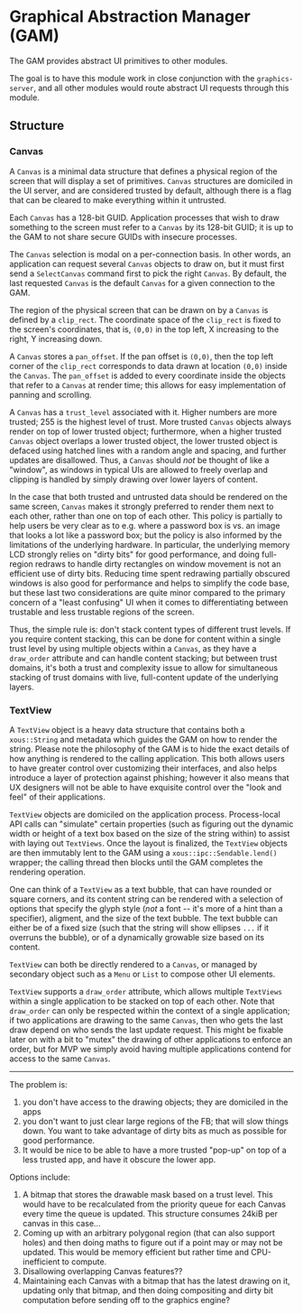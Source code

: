 # Graphical Abstraction Manager (GAM)

The GAM provides abstract UI primitives to other modules.

The goal is to have this module work in close conjunction with the
`graphics-server`, and all other modules would route abstract UI
requests through this module.

## Structure

### Canvas

A `Canvas` is a minimal data structure that defines a physical region of the
screen that will display a set of primitives. `Canvas` structures are domiciled
in the UI server, and are considered trusted by default, although there is
a flag that can be cleared to make everything within it untrusted.

Each `Canvas` has a 128-bit GUID. Application processes that wish to draw
something to the screen must refer to a `Canvas` by its 128-bit GUID; it is up
to the GAM to not share secure GUIDs with insecure processes.

The `Canvas` selection is modal on a per-connection basis. In other words,
an application can request several `Canvas` objects to draw on, but it
must first send a `SelectCanvas` command first to pick the right `Canvas`.
By default, the last requested `Canvas` is the default `Canvas` for a
given connection to the GAM.

The region of the physical screen that can be drawn on by a `Canvas` is
defined by a `clip_rect`. The coordinate space of the `clip_rect` is fixed
to the screen's coordinates, that is, `(0,0)` in the top left, X increasing
to the right, Y increasing down.

A `Canvas` stores a `pan_offset`. If the pan offset is `(0,0)`, then the top left
corner of the `clip_rect` corresponds to data drawn at location `(0,0)` inside
the `Canvas`. The `pan_offset` is added to every coordinate inside the objects that
refer to a `Canvas` at render time; this allows for easy implementation
of panning and scrolling.

A `Canvas` has a `trust_level` associated with it. Higher numbers are more
trusted; 255 is the highest level of trust. More trusted `Canvas` objects always
render on top of lower trusted object; furthermore, when a higher trusted
`Canvas` object overlaps a lower trusted object, the lower trusted object is
defaced using hatched lines with a random angle and spacing, and further updates
are disallowed. Thus, a `Canvas` should *not* be thought of like a "window", as
windows in typical UIs are allowed to freely overlap and clipping is handled
by simply drawing over lower layers of content.

In the case that both trusted and untrusted data should be rendered on the same
screen, `Canvas` makes it strongly preferred to render them next to each other, rather
than one on top of each other. This policy is partially to help users be very
clear as to e.g. where a password box is vs. an image that looks a lot like
a password box; but the policy is also informed by the limitations of the underlying
hardware. In particular, the underlying memory LCD strongly
relies on "dirty bits" for good performance, and doing full-region redraws to
handle dirty rectangles on window movement is not an efficient use of dirty
bits. Reducing time spent redrawing partially obscured windows is also good
for performance and helps to simplify the code base, but these last two considerations
are quite minor compared to the primary concern of a "least confusing" UI when
it comes to differentiating between trustable and less trustable regions of the
screen.

Thus, the simple rule is: don't stack content types of different trust levels.
If you require content stacking, this can be done for content within a single
trust level by using multiple objects within a `Canvas`, as they have a `draw_order`
attribute and can handle content stacking; but between trust domains, it's both
a trust and complexity issue to allow for simultaneous stacking of trust domains
with live, full-content update of the underlying layers.

### TextView

A `TextView` object is a heavy data structure that contains both a `xous::String`
and metadata which guides the GAM on how to render the string. Please note
the philosophy of the GAM is to hide the exact details of how anything is
rendered to the calling application. This both allows users to have greater
control over customizing their interfaces, and also helps introduce a layer
of protection against phishing; however it also means that UX designers will not
be able to have exquisite control over the "look and feel" of their applications.

`TextView` objects are domiciled on the application process. Process-local API
calls can "simulate" certain properties (such as figuring out the dynamic
width or height of a text box based on the size of the string within) to assist
with laying out `TextViews`. Once the layout is finalized, the `TextView` objects
are then immutably lent to the GAM using a `xous::ipc::Sendable.lend()` wrapper;
the calling thread then blocks until the GAM completes the rendering operation.

One can think of a `TextView` as a text bubble, that can have rounded or square
corners, and its content string can be rendered with a selection of options
that specify the glyph style (*not* a font -- it's more of a hint than a specifier),
aligment, and the size of the text bubble. The text bubble can either be of a
fixed size (such that the string will show ellipses `...` if it overruns the
bubble), or of a dynamically growable size based on its content.

`TextView` can both be directly rendered to a `Canvas`, or managed by secondary
object such as a `Menu` or `List` to compose other UI elements.

`TextView` supports a `draw_order` attribute, which allows multiple `TextViews`
within a single application to be stacked on top of each other.
Note that `draw_order` can only be respected within the context of a single application;
if two applications are drawing to the same `Canvas`, then who gets the last
draw depend on who sends the last update request. This might be fixable later
on with a bit to "mutex" the drawing of other applications to enforce an order,
but for MVP we simply avoid having multiple applications contend for access to
the same `Canvas`.



--------------------



The problem is:
1. you don't have access to the drawing objects; they are domiciled in the apps
2. you don't want to just clear large regions of the FB; that will slow things down.
You want to take advantage of dirty bits as much as possible for good performance.
3. It would be nice to be able to have a more trusted "pop-up" on top of a less
trusted app, and have it obscure the lower app.

Options include:

1. A bitmap that stores the drawable mask based on a trust level. This would have
to be recalculated from the priority queue for each Canvas every time the queue
is updated. This structure consumes 24kiB per canvas in this case...
2. Coming up with an arbitrary polygonal region (that can also support holes) and
then doing maths to figure out if a point may or may not be updated. This would
be memory efficient but rather time and CPU-inefficient to compute.
3. Disallowing overlapping Canvas features??
4. Maintaining each Canvas with a bitmap that has the latest drawing on it,
updating only that bitmap, and then doing compositing and dirty bit computation
before sending off to the graphics engine?
